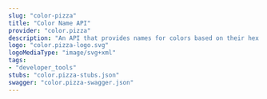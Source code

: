 ```yaml
---
slug: "color-pizza"
title: "Color Name API"
provider: "color.pizza"
description: "An API that provides names for colors based on their hex value"
logo: "color.pizza-logo.svg"
logoMediaType: "image/svg+xml"
tags:
- "developer_tools"
stubs: "color.pizza-stubs.json"
swagger: "color.pizza-swagger.json"
---
```

